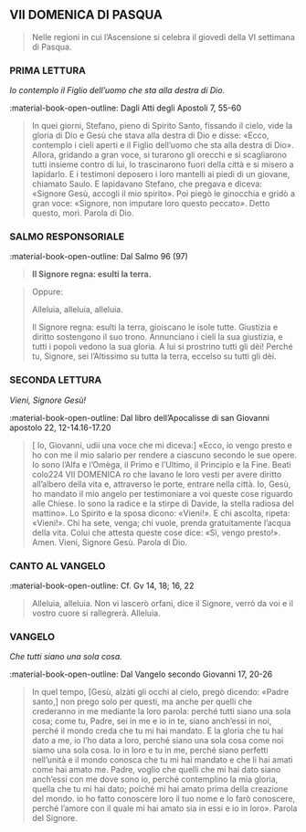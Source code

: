 ## VII DOMENICA DI PASQUA
> 
> Nelle regioni in cui l’Ascensione si celebra il giovedì della VI settimana di Pasqua.
> 
### PRIMA LETTURA
*Io contemplo il Figlio dell’uomo che sta alla destra di Dio.*

:material-book-open-outline: Dagli Atti degli Apostoli
7, 55-60

> In quei giorni, Stefano, pieno di Spirito Santo, fissando il cielo, vide la gloria di Dio e Gesù che stava alla destra di Dio e disse: «Ecco, contemplo i cieli aperti e il Figlio dell’uomo che sta alla destra di Dio». Allora, gridando a gran voce, si turarono gli orecchi e si scagliarono tutti insieme contro di lui, lo trascinarono fuori della città e si misero a lapidarlo. E i testimoni deposero i loro mantelli ai piedi di un giovane, chiamato Saulo. E lapidavano Stefano, che pregava e diceva: «Signore Gesù, accogli il mio spirito». Poi piegò le ginocchia e gridò a gran voce: «Signore, non imputare loro questo peccato». Detto questo, morì. Parola di Dio.
> 
### SALMO RESPONSORIALE
:material-book-open-outline: Dal Salmo 96 (97)

>**Il Signore regna: esulti la terra.**

> Oppure:
> 
> Alleluia, alleluia, alleluia.
> 
> Il Signore regna: esulti la terra,
> gioiscano le isole tutte.
> Giustizia e diritto sostengono il suo trono.
> Annunciano i cieli la sua giustizia,
> e tutti i popoli vedono la sua gloria.
> A lui si prostrino tutti gli dèi!
> Perché tu, Signore,
> sei l’Altissimo su tutta la terra,
> eccelso su tutti gli dèi.
> 
### SECONDA LETTURA
*Vieni, Signore Gesù!*

:material-book-open-outline: Dal libro dell’Apocalisse di san Giovanni apostolo
22, 12-14.16-17.20

> [ Io, Giovanni, udii una voce che mi diceva:] «Ecco, io vengo presto e ho con me il mio salario per rendere a ciascuno secondo le sue opere. Io sono l’Alfa e l’Omèga, il Primo e l’Ultimo, il Principio e la Fine. Beati colo224 VII DOMENICA ro che lavano le loro vesti per avere diritto all’albero della vita e, attraverso le porte, entrare nella città. Io, Gesù, ho mandato il mio angelo per testimoniare a voi queste cose riguardo alle Chiese. Io sono la radice e la stirpe di Davide, la stella radiosa del mattino». Lo Spirito e la sposa dicono: «Vieni!». E chi ascolta, ripeta: «Vieni!». Chi ha sete, venga; chi vuole, prenda gratuitamente l’acqua della vita. Colui che attesta queste cose dice: «Sì, vengo presto!». Amen. Vieni, Signore Gesù. Parola di Dio.
> 
### CANTO AL VANGELO
:material-book-open-outline: Cf. Gv 14, 18; 16, 22

> Alleluia, alleluia.
> Non vi lascerò orfani, dice il Signore,
> verrò da voi e il vostro cuore si rallegrerà.
> Alleluia.
> 
### VANGELO
*Che tutti siano una sola cosa.*

:material-book-open-outline: Dal Vangelo secondo Giovanni
17, 20-26

> In quel tempo, [Gesù, alzàti gli occhi al cielo, pregò dicendo: «Padre santo,] non prego solo per questi, ma anche per quelli che crederanno in me mediante la loro parola: perché tutti siano una sola cosa; come tu, Padre, sei in me e io in te, siano anch’essi in noi, perché il mondo creda che tu mi hai mandato. E la gloria che tu hai dato a me, io l’ho data a loro, perché siano una sola cosa come noi siamo una sola cosa. Io in loro e tu in me, perché siano perfetti nell’unità e il mondo conosca che tu mi hai mandato e che li hai amati come hai amato me. Padre, voglio che quelli che mi hai dato siano anch’essi con me dove sono io, perché contemplino la mia gloria, quella che tu mi hai dato; poiché mi hai amato prima della creazione del mondo. io ho fatto conoscere loro il tuo nome e lo farò conoscere, perché l’amore con il quale mi hai amato sia in essi e io in loro». Parola del Signore.